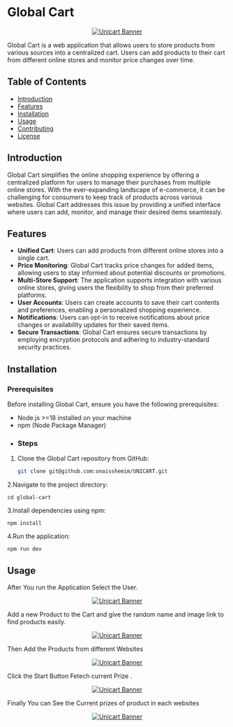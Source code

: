 # Global Cart
<p align="center">
  <a href="">
    <img src="https://firebasestorage.googleapis.com/v0/b/flutter-project-79a95.appspot.com/o/WhatsApp%20Image%202024-05-02%20at%2012.00.19%20PM.jpeg?alt=media&token=728d59f1-3d6c-45d8-8dea-fba960282985" alt="Unicart Banner">
  </a>
</p>



Global Cart is a web application that allows users to store products from various sources into a centralized cart. Users can add products to their cart from different online stores and monitor price changes over time.

## Table of Contents

- [Introduction](#introduction)
- [Features](#features)
- [Installation](#installation)
- [Usage](#usage)
- [Contributing](#contributing)
- [License](#license)

## Introduction

Global Cart simplifies the online shopping experience by offering a centralized platform for users to manage their purchases from multiple online stores. With the ever-expanding landscape of e-commerce, it can be challenging for consumers to keep track of products across various websites. Global Cart addresses this issue by providing a unified interface where users can add, monitor, and manage their desired items seamlessly.

## Features

     
-  **Unified Cart**: Users can add products from different online stores into a single cart.
- **Price Monitoring**: Global Cart tracks price changes for added items, allowing users to stay informed about potential discounts or promotions.
- **Multi-Store Support**: The application supports integration with various online stores, giving users the flexibility to shop from their preferred platforms.
- **User Accounts**: Users can create accounts to save their cart contents and preferences, enabling a personalized shopping experience.
- **Notifications**: Users can opt-in to receive notifications about price changes or availability updates for their saved items.
- **Secure Transactions**: Global Cart ensures secure transactions by employing encryption protocols and adhering to industry-standard security practices.

## Installation

### Prerequisites

Before installing Global Cart, ensure you have the following prerequisites:

- Node.js >=18 installed on your machine
- npm (Node Package Manager)
- ### Steps

1. Clone the Global Cart repository from GitHub:

   ```bash
   git clone git@github.com:unaisshemim/UNICART.git
   ```

2.Navigate to the project directory:

    cd global-cart

3.Install dependencies using npm:

    npm install

4.Run the application:

    npm run dev

## Usage
After You run the Application Select the User.
<p align="center">
  <a href="https://www.freecodecamp.org/">
    <img src="https://firebasestorage.googleapis.com/v0/b/flutter-project-79a95.appspot.com/o/user.png?alt=media&token=7093d255-da7b-4658-9625-1c31fc367c91" alt="Unicart Banner">
  </a>
</p>
Add a new Product to the Cart and give the random name and image link to  find products easily.
<p align="center">
  <a href="https://www.freecodecamp.org/">
    <img src="https://firebasestorage.googleapis.com/v0/b/flutter-project-79a95.appspot.com/o/cartadding.png?alt=media&token=41df72d5-3dab-4e20-8ae9-6b46084f2f14" alt="Unicart Banner">
  </a>
</p>


Then Add the Products from different Websites
<p align="center">
  <a href="">
    <img src="https://firebasestorage.googleapis.com/v0/b/flutter-project-79a95.appspot.com/o/product_adding.png?alt=media&token=71675b9c-8438-484e-871b-6dbb84d2fcce" alt="Unicart Banner">
  </a>
</p>
Click the Start Button Fetech current Prize .
<p align="center">
  <a href="">
    <img src="https://firebasestorage.googleapis.com/v0/b/flutter-project-79a95.appspot.com/o/produc_loading.png?alt=media&token=3ca9e8ca-4db6-4711-af3b-078ad68a1b3f" alt="Unicart Banner">
  </a>
</p>
Finally You can See the Current prizes of product in each websites
<p align="center">
  <a href="">
    <img src="https://firebasestorage.googleapis.com/v0/b/flutter-project-79a95.appspot.com/o/product_fetched.png?alt=media&token=f69b260f-5395-4588-9494-020baa4cab59" alt="Unicart Banner">
  </a>
</p>
